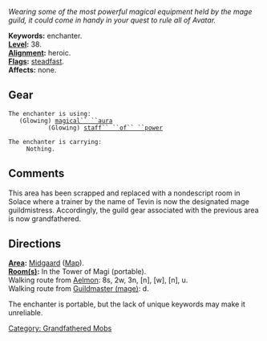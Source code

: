 *Wearing some of the most powerful magical equipment held by the mage
guild, it could come in handy in your quest to rule all of Avatar.*

**Keywords:** enchanter.  
**[Level](Level "wikilink"):** 38.  
**[Alignment](Alignment "wikilink"):** heroic.  
**[Flags](:Category:_Mob_Types "wikilink"):**
[steadfast](Sentinel_Mobs "wikilink").  
**Affects:** none.  

## Gear

`The enchanter is using:`  
<worn about body>`   (Glowing) `[`magical`` ``aura`](Magical_Aura "wikilink")  
<wielded>`           (Glowing) `[`staff`` ``of`` ``power`](Staff_Of_Power "wikilink")

`The enchanter is carrying:`  
`     Nothing.`

## Comments

This area has been scrapped and replaced with a nondescript room in
Solace where a trainer by the name of Tevin is now the designated mage
guildmistress. Accordingly, the guild gear associated with the previous
area is now grandfathered.

## Directions

**[Area](:Category:_Areas "wikilink"):**
[Midgaard](:Category:_Midgaard "wikilink")
([Map](Midgaard_Map "wikilink")).  
**[Room(s)](:Category:_Rooms "wikilink"):** In the Tower of Magi
(portable).  
Walking route from [Aelmon](Aelmon "wikilink"): 8s, 2w, 3n, \[n\],
\[w\], \[n\], u.  
Walking route from [Guildmaster (mage)](Guildmaster_(mage) "wikilink"):
d.

The enchanter is portable, but the lack of unique keywords may make it
unreliable.  

[Category: Grandfathered Mobs](Category:_Grandfathered_Mobs "wikilink")
